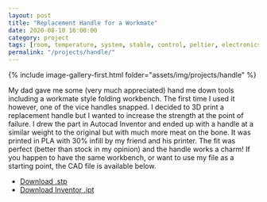 ```yaml
---
layout: post
title: "Replacement Handle for a Workmate"
date: 2020-08-10 16:00:00
category: project
tags: [room, temperature, system, stable, control, peltier, electronics, design, cad]
permalink: "/projects/handle/"
---
```


<div>
<span class="image left"> {% include image-gallery-first.html folder="assets/img/projects/handle" %}</span>
<p>
My dad gave me some (very much appreciated) hand me down tools including a workmate style folding workbench. The first time I used it however, one of the vice handles snapped. I decided to 3D print a replacement handle but I wanted to increase the strength at the point of failure. I drew the part in Autocad Inventor and ended up with a handle at a similar weight to the original but with much more meat on the bone. It was printed in PLA with 30% infill by my friend and his printer. The fit was perfect (better than stock in my opinion) and the handle works a charm! If you happen to have the same workbench, or want to use my file as a starting point, the CAD file is available below.
</p>
<ul class="actions">
    <li><a class="button" target="_blank" href="/assets/cad/handle.stp"><icon class="fas fa-file-download"></icon> Download .stp</a></li>
    <li><a class="button" target="_blank" href="/assets/cad/handle.ipt"><icon class="fas fa-file-download"></icon> Download Inventor .ipt</a></li>
</ul>
</div>